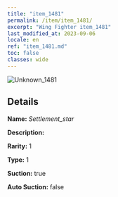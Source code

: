 ```yaml
---
title: "item_1481"
permalink: /item/item_1481/
excerpt: "Wing Fighter item_1481"
last_modified_at: 2023-09-06
locale: en
ref: "item_1481.md"
toc: false
classes: wide
---
```



 ![Unknown_1481](/images/item/Settlement_star_p.png)



## Details

 **Name:** *Settlement_star* 

 **Description:** 

 **Rarity:** 1 

 **Type:** 1 

 **Suction:** true 

 **Auto Suction:** false 


